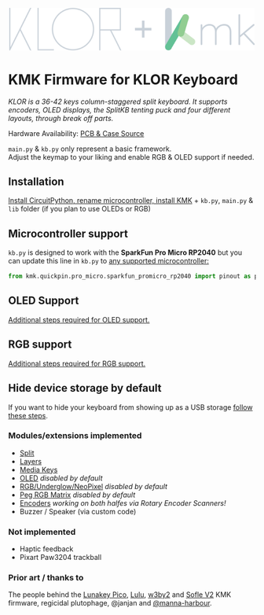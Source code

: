 <p align="center">
  <img alt="KLOR KMK logo" width="500" src="docs/images/klor_kmk.svg">
</p>


# KMK Firmware for KLOR Keyboard
*KLOR is a 36-42 keys column-staggered split keyboard. It supports encoders, OLED displays, the SplitKB tenting puck and four different layouts, through break off parts.*

Hardware Availability: [PCB & Case Source](https://github.com/GEIGEIGEIST/klor)

`main.py` & `kb.py` only represent a basic framework.\
Adjust the keymap to your liking and enable RGB & OLED support if needed.
## Installation
[Install CircuitPython, rename microcontroller, install KMK](docs/installation.md) + `kb.py`, `main.py` & `lib` folder (if you plan to use OLEDs or RGB)

## Microcontroller support
`kb.py` is designed to work with the **SparkFun Pro Micro RP2040** but you can update this line in `kb.py` to [any supported microcontroller:](https://github.com/KMKfw/kmk_firmware/tree/master/kmk/quickpin/pro_micro)

```python
from kmk.quickpin.pro_micro.sparkfun_promicro_rp2040 import pinout as pins
```

## OLED Support
[Additional steps required for OLED support.](docs/oled.md)

## RGB support
[Additional steps required for RGB support.](docs/rgb.md)

## Hide device storage by default
If you want to hide your keyboard from showing up as a USB storage [follow these steps](docs/hide_device_storage.md).


### Modules/extensions implemented
- [Split](https://github.com/KMKfw/kmk_firmware/blob/master/docs/en/split_keyboards.md)
- [Layers](https://github.com/KMKfw/kmk_firmware/blob/master/docs/en/layers.md)
- [Media Keys](https://github.com/KMKfw/kmk_firmware/blob/master/docs/en/media_keys.md)
- [OLED](https://github.com/KMKfw/kmk_firmware/blob/master/docs/en/peg_oled_display.md) *disabled by default*
- [RGB/Underglow/NeoPixel](http://kmkfw.io/docs/rgb) *disabled by default*
- [Peg RGB Matrix](http://kmkfw.io/docs/peg_rgb_matrix/) *disabled by default*
- [Encoders](https://github.com/KMKfw/kmk_firmware/blob/master/docs/en/scanners.md#rotary-encoder-scanners) *working on both halfes via Rotary Encoder Scanners!*
- Buzzer / Speaker (via custom code)

### Not implemented
- Haptic feedback
- Pixart Paw3204 trackball


### Prior art / thanks to

The people behind the [Lunakey Pico](https://github.com/KMKfw/kmk_firmware/blob/master/boards/lunakey_pico/README.md), [Lulu](https://github.com/KMKfw/kmk_firmware/tree/master/boards/boardsource/Lulu), [w3by2](https://github.com/wlard/keyboards/tree/main/w3by2%20-%20pico) and [Sofle V2](https://github.com/KMKfw/kmk_firmware/tree/master/boards/sofle/sofleV2) KMK firmware, regicidal plutophage, @janjan and [@manna-harbour](https://github.com/manna-harbour).
